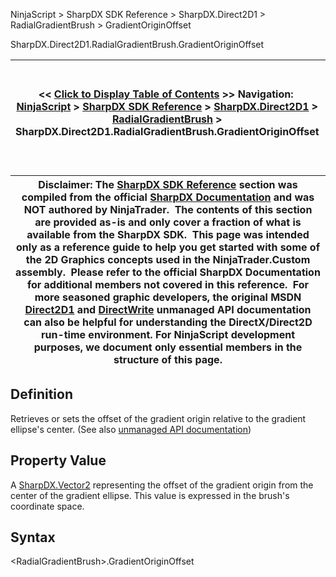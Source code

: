 ﻿
NinjaScript \> SharpDX SDK Reference \> SharpDX.Direct2D1 \> RadialGradientBrush \> GradientOriginOffset

SharpDX.Direct2D1\.RadialGradientBrush.GradientOriginOffset

| \<\< [Click to Display Table of Contents](sharpdx_direct2d1_radialgradientbrush_gradientoriginoffset.md) \>\> **Navigation:**     [NinjaScript](ninjascript-1.md) \> [SharpDX SDK Reference](sharpdx_sdk_reference-1.md) \> [SharpDX.Direct2D1](sharpdx_direct2d1-1.md) \> [RadialGradientBrush](sharpdx_direct2d1_radialgradientbrush-1.md) \> SharpDX.Direct2D1\.RadialGradientBrush.GradientOriginOffset | [Previous page](sharpdx_direct2d1_radialgradientbrush_center-1.md) [Return to chapter overview](sharpdx_direct2d1_radialgradientbrush-1.md) [Next page](sharpdx_direct2d1_radialgradientbrush_gradientstopcollection-1.md) |
| --- | --- |

| Disclaimer: The [SharpDX SDK Reference](sharpdx_sdk_reference-1.md) section was compiled from the official [SharpDX Documentation](http://sharpdx.org/) and was NOT authored by NinjaTrader.  The contents of this section are provided as\-is and only cover a fraction of what is available from the SharpDX SDK.  This page was intended only as a reference guide to help you get started with some of the 2D Graphics concepts used in the NinjaTrader.Custom assembly.  Please refer to the official SharpDX Documentation for additional members not covered in this reference.  For more seasoned graphic developers, the original MSDN [Direct2D1](https://msdn.microsoft.com/en-us/library/windows/desktop/dd370990.aspx) and [DirectWrite](https://msdn.microsoft.com/en-us/library/windows/desktop/dd368038.aspx) unmanaged API documentation can also be helpful for understanding the DirectX/Direct2D run\-time environment. For NinjaScript development purposes, we document only essential members in the structure of this page. |
| --- |

## Definition
Retrieves or sets the offset of the gradient origin relative to the gradient ellipse's center. 
(See also [unmanaged API documentation](https://msdn.microsoft.com/en-us/library/dd371535.aspx))
 
## Property Value
A [SharpDX.Vector2](sharpdx_vector2-1.md) representing the offset of the gradient origin from the center of the gradient ellipse. This value is expressed in the brush's coordinate space.
 
## Syntax
\<RadialGradientBrush\>.GradientOriginOffset
